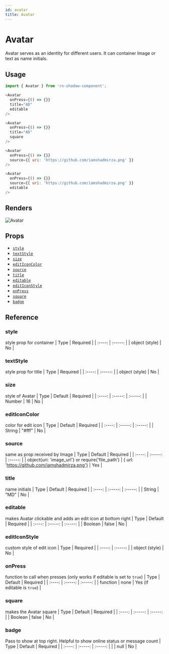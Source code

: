 ```yaml
---
id: avatar
title: Avatar
---
```

# Avatar
Avatar serves as an identity for different users. It can container Image or text as name initials.

## Usage

```javascript
import { Avatar } from 'rn-shadow-component';

<Avatar
  onPress={() => {}}
  title="AD"
  editable
/>

<Avatar
  onPress={() => {}}
  title="AD"
  square
/>

<Avatar
  onPress={() => {}}
  source={{ uri: 'https://github.com/iamshadmirza.png' }}
/>

<Avatar
  onPress={() => {}}
  source={{ uri: 'https://github.com/iamshadmirza.png' }}
  editable
/>
```

## Renders
![Avatar]()

## Props

- [`style`](#style)
- [`textStyle`](#textStyle)
- [`size`](#size)
- [`editIconColor`](#editIconColor)
- [`source`](#source)
- [`title`](#title)
- [`editable`](#editable)
- [`editIconStyle`](#editIconStyle)
- [`onPress`](#onpress)
- [`square`](#square)
- [`badge`](#badge)

## Reference

### style
style prop for container
|  Type  | Required |
| :----: | :-----: |
| object (style) |  No |

### textStyle
style prop for title
|  Type  | Required |
| :----: | :-----: |
| object (style) |  No |

### size
style of Avatar
|  Type  | Default | Required |
| :----: | :-----: | :-----: |
| Number | 16 | No |

### editIconColor
color for edit icon
|  Type  | Default | Required |
| :----: | :-----: | :-----: |
| String | "#fff" | No |

### source
same as prop received by Image
|  Type  | Default | Required |
| :----: | :-----: | :-----: |
| object{uri: 'image_url'} or require('file_path') | { url: 'https://github.com/iamshadmirza.png'} | Yes |

### title
name initials
|  Type  | Default | Required |
| :----: | :-----: | :-----: |
| String | "MD" | No |

### editable
makes Avatar clickable and adds an edit icon at bottom right
|  Type  | Default | Required |
| :----: | :-----: | :-----: |
| Boolean | false | No |

### editIconStyle
custom style of edit icon
|  Type  | Required |
| :----: | :-----: |
| object (style) |  No |

### onPress
function to call when presses (only works if editable is set to `true`)
|  Type  | Default | Required |
| :----: | :-----: | :-----: |
| function | none | Yes (if editable is `true`) |

### square
makes the Avatar square
|  Type  | Default | Required |
| :----: | :-----: | :-----: |
| Boolean | false | No |

### badge
Pass <Badge /> to show at top right. Helpful to show online status or message count
|  Type  | Default | Required |
| :----: | :-----: | :-----: |
| <Badge /> | null | No |

